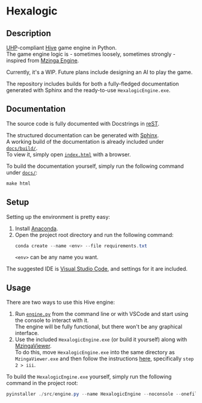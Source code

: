# Hexalogic

## Description

[UHP](https://github.com/jonthysell/Mzinga/wiki/UniversalHiveProtocol)-compliant [Hive](https://en.wikipedia.org/wiki/Hive_(game)) game engine in Python.  
The game engine logic is - sometimes loosely, sometimes strongly - inspired from [Mzinga Engine](https://github.com/jonthysell/Mzinga).

Currently, it's a WIP. Future plans include designing an AI to play the game.

The repository includes builds for both a fully-fledged documentation generated with Sphinx and the ready-to-use `HexalogicEngine.exe`.

## Documentation

The source code is fully documented with Docstrings in [reST](https://docutils.sourceforge.io/rst.html).

The structured documentation can be generated with [Sphinx](https://www.sphinx-doc.org/en/master/).  
A working build of the documentation is already included under [`docs/build/`](/docs/build/).  
To view it, simply open [`index.html`](/docs/build/html/index.html) with a browser.

To build the documentation yourself, simply run the following command under [`docs/`](/docs/):
```powershell
make html
``` 

## Setup

Setting up the environment is pretty easy:

1. Install [Anaconda](https://www.anaconda.com/download/success).
2. Open the project root directory and run the following command:
   ```powershell
   conda create --name <env> --file requirements.txt
   ```
   `<env>` can be any name you want.

The suggested IDE is [Visual Studio Code](https://code.visualstudio.com/), and settings for it are included.

## Usage

There are two ways to use this Hive engine:

1. Run [`engine.py`](/src/engine.py) from the command line or with VSCode and start using the console to interact with it.  
   The engine will be fully functional, but there won't be any graphical interface.
2. Use the included `HexalogicEngine.exe` (or build it yourself) along with [MzingaViewer](https://github.com/jonthysell/Mzinga/wiki/MzingaViewer).  
   To do this, move `HexalogicEngine.exe` into the same directory as `MzingaViewer.exe` and then follow the instructions [here](https://github.com/jonthysell/Mzinga/wiki/BuildingAnEngine), specifically `step 2 > iii`.

To build the `HexalogicEngine.exe` yourself, simply run the following command in the project root:
```powershell
pyinstaller ./src/engine.py --name HexalogicEngine --noconsole --onefile
```
